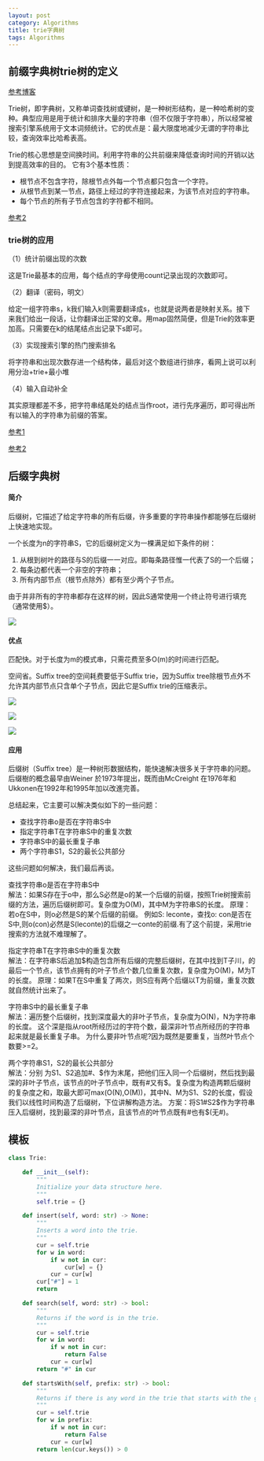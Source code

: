```yaml
---
layout: post
category: Algorithms
title: trie字典树
tags: Algorithms
---
```


## 前缀字典树trie树的定义


[参考博客](https://www.cnblogs.com/luosongchao/p/3239521.html)

Trie树，即字典树，又称单词查找树或键树，是一种树形结构，是一种哈希树的变种。典型应用是用于统计和排序大量的字符串（但不仅限于字符串），所以经常被搜索引擎系统用于文本词频统计。它的优点是：最大限度地减少无谓的字符串比较，查询效率比哈希表高。

Trie的核心思想是空间换时间。利用字符串的公共前缀来降低查询时间的开销以达到提高效率的目的。 
它有3个基本性质：

- 根节点不包含字符，除根节点外每一个节点都只包含一个字符。
- 从根节点到某一节点，路径上经过的字符连接起来，为该节点对应的字符串。
- 每个节点的所有子节点包含的字符都不相同。

[参考2](https://blog.csdn.net/ly01kongjian/article/details/8743100)

### trie树的应用

（1）统计前缀出现的次数

这是Trie最基本的应用，每个结点的字母使用count记录出现的次数即可。

（2）翻译（密码，明文）

给定一组字符串s，k我们输入k则需要翻译成s，也就是说两者是映射关系。接下来我们给出一段话，让你翻译出正常的文章。用map固然简便，但是Trie的效率更加高。只需要在k的结尾结点出记录下s即可。

（3）实现搜索引擎的热门搜索排名

将字符串和出现次数存进一个结构体，最后对这个数组进行排序，看网上说可以利用分治+trie+最小堆

（4）输入自动补全

其实原理都差不多，把字符串结尾处的结点当作root，进行先序遍历，即可得出所有以输入的字符串为前缀的答案。

[参考1](https://blog.csdn.net/u013949069/article/details/78056102)

[参考2](https://blog.csdn.net/v_july_v/article/details/6897097)

## 后缀字典树

#### 简介

后缀树，它描述了给定字符串的所有后缀，许多重要的字符串操作都能够在后缀树上快速地实现。

一个长度为n的字符串S，它的后缀树定义为一棵满足如下条件的树：

1. 从根到树叶的路径与S的后缀一一对应。即每条路径惟一代表了S的一个后缀；
2. 每条边都代表一个非空的字符串；
3. 所有内部节点（根节点除外）都有至少两个子节点。

由于并非所有的字符串都存在这样的树，因此S通常使用一个终止符号进行填充（通常使用$）。

![](https://cdn.jsdelivr.net/gh/mafulong/mdPic@master/images/cbc0942c49766bad09ba134b41e81295.gif)

#### 优点
匹配快。对于长度为m的模式串，只需花费至多O(m)的时间进行匹配。

空间省。Suffix tree的空间耗费要低于Suffix trie，因为Suffix tree除根节点外不允许其内部节点只含单个子节点，因此它是Suffix trie的压缩表示。

![](https://cdn.jsdelivr.net/gh/mafulong/mdPic@master/images/7a75afe1c22113474dc0cf803ae94d71.gif)

![](https://cdn.jsdelivr.net/gh/mafulong/mdPic@master/images/dda895e1efbf5f4cca68f520d6b6a263.gif)

![](https://cdn.jsdelivr.net/gh/mafulong/mdPic@master/images/5a5d8cc3d02d8e1e11b7bb793c0d105d.jpeg)



#### 应用

后缀树（Suffix tree）是一种树形数据结构，能快速解决很多关于字符串的问题。后缀樹的概念最早由Weiner 於1973年提出，既而由McCreight 在1976年和Ukkonen在1992年和1995年加以改進完善。

总结起来，它主要可以解决类似如下的一些问题：

- 查找字符串o是否在字符串S中
- 指定字符串T在字符串S中的重复次数
- 字符串S中的最长重复子串
- 两个字符串S1，S2的最长公共部分

这些问题如何解决，我们最后再谈。


查找字符串o是否在字符串S中  
解法：如果S存在于o中，那么S必然是o的某一个后缀的前缀，按照Trie树搜索前缀的方法，遍历后缀树即可。复杂度为O(M)，其中M为字符串S的长度。
原理：若o在S中，则o必然是S的某个后缀的前缀。 
例如S: leconte，查找o: con是否在S中,则o(con)必然是S(leconte)的后缀之一conte的前缀.有了这个前提，采用trie搜索的方法就不难理解了。

指定字符串T在字符串S中的重复次数  
解法：在字符串S后追加$构造包含所有后缀的完整后缀树，在其中找到T子川，的最后一个节点，该节点拥有的叶子节点个数几位重复次数，复杂度为O(M)，M为T的长度。
原理：如果T在S中重复了两次，则S应有两个后缀以T为前缀，重复次数就自然统计出来了。

字符串S中的最长重复子串  
解法：遍历整个后缀树，找到深度最大的非叶子节点，复杂度为O(N)，N为字符串的长度。
这个深是指从root所经历过的字符个数，最深非叶节点所经历的字符串起来就是最长重复子串。 
为什么要非叶节点呢?因为既然是要重复，当然叶节点个数要>=2。 

两个字符串S1，S2的最长公共部分  
解法：分别 为S1、S2追加#、$作为末尾，把他们压入同一个后缀树，然后找到最深的非叶子节点，该节点的叶子节点中，既有#又有$。复杂度为构造两颗后缀树的复杂度之和，取最大即可max(O(N),O(M))，其中N、M为S1、S2的长度，假设我们以线性时间构造了后缀树，下位讲解构造方法。
方案：将S1#S2$作为字符串压入后缀树，找到最深的非叶节点，且该节点的叶节点既有#也有$(无#)。 





## 模板

```python
class Trie:

    def __init__(self):
        """
        Initialize your data structure here.
        """
        self.trie = {}

    def insert(self, word: str) -> None:
        """
        Inserts a word into the trie.
        """
        cur = self.trie
        for w in word:
            if w not in cur:
                cur[w] = {}
            cur = cur[w]
        cur["#"] = 1
        return

    def search(self, word: str) -> bool:
        """
        Returns if the word is in the trie.
        """
        cur = self.trie
        for w in word:
            if w not in cur:
                return False
            cur = cur[w]
        return "#" in cur

    def startsWith(self, prefix: str) -> bool:
        """
        Returns if there is any word in the trie that starts with the given prefix.
        """
        cur = self.trie
        for w in prefix:
            if w not in cur:
                return False
            cur = cur[w]
        return len(cur.keys()) > 0
```

